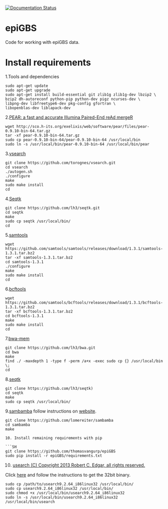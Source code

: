 [![Documentation Status](http://epigbs.readthedocs.io/en/latest/?badge=latest)](http://epigbs.readthedocs.io/en/latest/?badge=latest)

# epiGBS

Code for working with epiGBS data.

# Install requirements

1.Tools and dependencies

```SH
sudo apt-get update
sudo apt-get upgrade
sudo apt-get install build-essential git zlib1g zlib1g-dev lbzip2 \
bzip2 dh-autoreconf python-pip python-dev pigz ncurses-dev \
libpng-dev libfreetype6-dev pkg-config gfortran \
libopenblas-dev liblapack-dev
```

2.[PEAR: a fast and accurate Illumina Paired-End reAd mergeR](https://dx.doi.org/10.1093/bioinformatics/btt593)

```SH
wget http://sco.h-its.org/exelixis/web/software/pear/files/pear-0.9.10-bin-64.tar.gz
tar -xf pear-0.9.10-bin-64.tar.gz
sudo cp pear-0.9.10-bin-64/pear-0.9.10-bin-64 /usr/local/bin
sudo ln -s /usr/local/bin/pear-0.9.10-bin-64 /usr/local/bin/pear
```

3.[vsearch](https://github.com/torognes/vsearch)

```SH
git clone https://github.com/torognes/vsearch.git
cd vsearch
./autogen.sh
./configure
make
sudo make install
cd
```

4.[Seqtk](https://github.com/lh3/seqtk.git)

```SH
git clone https://github.com/lh3/seqtk.git
cd seqtk
make
sudo cp seqtk /usr/local/bin/
cd
```

5.[samtools](http://github.com/samtools/)

```SH
wget https://github.com/samtools/samtools/releases/download/1.3.1/samtools-1.3.1.tar.bz2
tar -xf samtools-1.3.1.tar.bz2
cd samtools-1.3.1
./configure
make
sudo make install
cd
```

6.[bcftools](http://samtools.github.io/bcftools/) 

```SH
wget https://github.com/samtools/bcftools/releases/download/1.3.1/bcftools-1.3.1.tar.bz2
tar -xf bcftools-1.3.1.tar.bz2
cd bcftools-1.3.1
make
sudo make install
cd
```

7.[bwa-mem](https://github.com/lh3/bwa)

```SH
git clone https://github.com/lh3/bwa.git
cd bwa
make
find ./ -maxdepth 1 -type f -perm /a+x -exec sudo cp {} /usr/local/bin \;
cd
```

8.[seqtk](https://github.com/lh3/seqtk)

```SH
git clone https://github.com/lh3/seqtk)
cd seqtk
make
sudo cp seqtk /usr/local/bin/
```
9.[sambamba](https://github.com/lomereiter/sambamba)
 follow instructions on [website](https://github.com/lomereiter/sambamba).
 
```SH
git clone https://github.com/lomereiter/sambamba
cd sambamba
make

10. Install remaining requirements with pip

```SH
git clone https://github.com/thomasvangurp/epiGBS
sudo pip install -r epiGBS/requirements.txt
```









10. [usearch (C) Copyright 2013 Robert C. Edgar, all rights reserved.](http://drive5.com/usearch)

Click [here](http://drive5.com/usearch) and follow the instructions to get the 32bit binary.

```SH
sudo cp /path/to/usearch9.2.64_i86linux32 /usr/local/bin/
sudo cp usearch9.2.64_i86linux32 /usr/local/bin/
sudo chmod +x /usr/local/bin/usearch9.2.64_i86linux32
sudo ln -s /usr/local/bin/usearch9.2.64_i86linux32 /usr/local/bin/usearch
```




